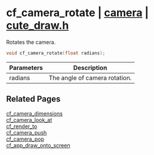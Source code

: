 # cf_camera_rotate | [camera](https://github.com/RandyGaul/cute_framework/blob/master/docs/camera/README.md) | [cute_draw.h](https://github.com/RandyGaul/cute_framework/blob/master/include/cute_draw.h)

Rotates the camera.

```cpp
void cf_camera_rotate(float radians);
```

Parameters | Description
--- | ---
radians | The angle of camera rotation.

## Related Pages

[cf_camera_dimensions](https://github.com/RandyGaul/cute_framework/blob/master/docs/camera/cf_camera_dimensions.md)  
[cf_camera_look_at](https://github.com/RandyGaul/cute_framework/blob/master/docs/camera/cf_camera_look_at.md)  
[cf_render_to](https://github.com/RandyGaul/cute_framework/blob/master/docs/draw/cf_render_to.md)  
[cf_camera_push](https://github.com/RandyGaul/cute_framework/blob/master/docs/camera/cf_camera_push.md)  
[cf_camera_pop](https://github.com/RandyGaul/cute_framework/blob/master/docs/camera/cf_camera_pop.md)  
[cf_app_draw_onto_screen](https://github.com/RandyGaul/cute_framework/blob/master/docs/app/cf_app_draw_onto_screen.md)  

